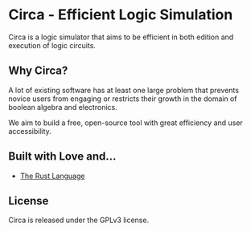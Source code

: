 Circa - Efficient Logic Simulation
==================================

Circa is a logic simulator that aims to be efficient in both edition and
execution of logic circuits.

<!-- TODO: Add build status -->

Why Circa?
----------

A lot of existing software has at least one large problem that prevents novice
users from engaging or restricts their growth in the domain of boolean algebra
and electronics.

We aim to build a free, open-source tool with great efficiency and user
accessibility.

Built with Love and...
----------------------

 - [The Rust Language](https://rustlang.org/)

<!--
	TODO:
		- Feature List
		- Screenshots
		- Build and Installation
		- Usage
		- Contribution
		- License
-->

License
-------

Circa is released under the GPLv3 license.
